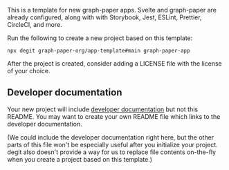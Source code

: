 This is a template for new graph-paper apps. Svelte and graph-paper are already
configured, along with with Storybook, Jest, ESLint, Prettier, CircleCI, and
more.

Run the following to create a new project based on this template:

```
npx degit graph-paper-org/app-template#main graph-paper-app
```

After the project is created, consider adding a LICENSE file with the license of
your choice.

## Developer documentation

Your new project will include [developer documentation](docs/development.md) but
not this README. You may want to create your own README file which links to the
developer documentation.

(We could include the developer documentation right here, but the other parts of
this file won't be especially useful after you initialize your project. degit
also doesn't provide a way for us to replace file contents on-the-fly when you
create a project based on this template.)
